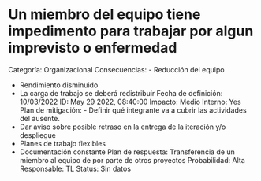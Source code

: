 # Un miembro del equipo tiene impedimento para trabajar por algun imprevisto o enfermedad

Categoría: Organizacional
Consecuencias: - Reducción del equipo
- Rendimiento disminuido
- La carga de trabajo se deberá redistribuir
Fecha de definición: 10/03/2022
ID: May 29 2022, 08:40:00
Impacto: Medio
Interno: Yes
Plan de mitigación: - Definir qué integrante va a cubrir las actividades del ausente.
- Dar aviso sobre posible retraso en la entrega de la iteración y/o despliegue
- Planes de trabajo flexibles
- Documentación constante
Plan de respuesta: Transferencia de un miembro al equipo de por parte de otros proyectos
Probabilidad: Alta
Responsable: TL
Status: Sin datos